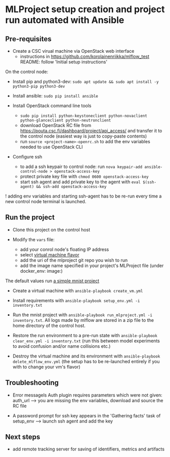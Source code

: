 # MLProject setup creation and project run automated with Ansible

## Pre-requisites

* Create a CSC virual machine via OpenStack web interface
    * instructions in  https://github.com/korolainenriikka/mlflow_test README: follow 'Initial setup instructions' 

On the control node:
* Install pip and python3-dev: `sudo apt update && sudo apt install -y python3-pip python3-dev`

* Install ansible: `sudo pip install ansible`

* Install OpenStack command line tools
    * `sudo pip install python-keystoneclient python-novaclient python-glanceclient python-neutronclient`
    * download OpenStack RC file from https://pouta.csc.fi/dashboard/project/api_access/ and transfer it to the control node (easiest way is just to copy-paste contents)
    * run `source <project-name>-openrc.sh` to add the env variables needed to use OpenStack CLI

* Configure ssh
    * to add a ssh keypair to control node: run  `nova keypair-add ansible-control-node > openstack-access-key`
    * protect private key file with `chmod 0600 openstack-access-key`
    * start ssh agent and add private key to the agent with `eval $(ssh-agent) && ssh-add openstack-access-key`

! adding env variables and starting ssh-agent has to be re-run every time a new control node terminal is launched.

## Run the project

* Clone this project on the control host

* Modify the `vars` file:
    * add your conrol node's floating IP address
    * select [virtual machine flavor](https://docs.csc.fi/cloud/pouta/vm-flavors-and-billing/#cpouta-flavors)
    * add the uri of the mlproject git repo you wish to run
    * add the image name specified in your project's MLProject file (under docker_env: image:)

The default values run [a simple mnist project](https://github.com/korolainenriikka/mlflow_test)

* Create a virtual machine with `ansible-playbook create_vm.yml`

* Install requirements with `ansible-playbook setup_env.yml -i inventory.txt`

* Run the mnist project with `ansible-playbook run_mlproject.yml -i inventory.txt`. All logs made by mlflow are stored in a zip file to the home directory of the control host.

* Restore the run environment to a pre-run state with `ansible-playbook clear_env.yml -i inventory.txt` (run this between model experiments to avoid confusion and/or name collisions etc.)

* Destroy the virtual machine and its environment with `ansible-playbook delete_mlflow_env.yml` (the setup has to be re-launched entirely if you with to change your vm's flavor)

## Troubleshooting

* Error messagels Auth plugin requires parameters which were not given: auth_url --> you are missing the env variables, download and source the RC file

* A password prompt for ssh key appears in the 'Gathering facts' task of setup_env --> launch ssh agent and add the key

## Next steps

* add remote tracking server for saving of identifiers, metrics and artifacts
